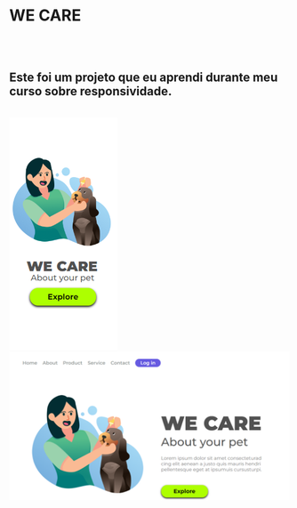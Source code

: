 <h1>WE CARE</h1>
<br>
<br>
<h2>Este foi um projeto que eu aprendi durante meu curso sobre responsividade.</h2>
<br>
<img src="https://raw.githubusercontent.com/GiseleCanelas/Projeto-Responsividade/a389cfd7d93d066920c4f58fbec5acdf2196c3a9/Desafioresponsivo/celular%201.png"/>
<br>
<img src="https://raw.githubusercontent.com/GiseleCanelas/Projeto-Responsividade/a389cfd7d93d066920c4f58fbec5acdf2196c3a9/Desafioresponsivo/notebook1.png"/>
